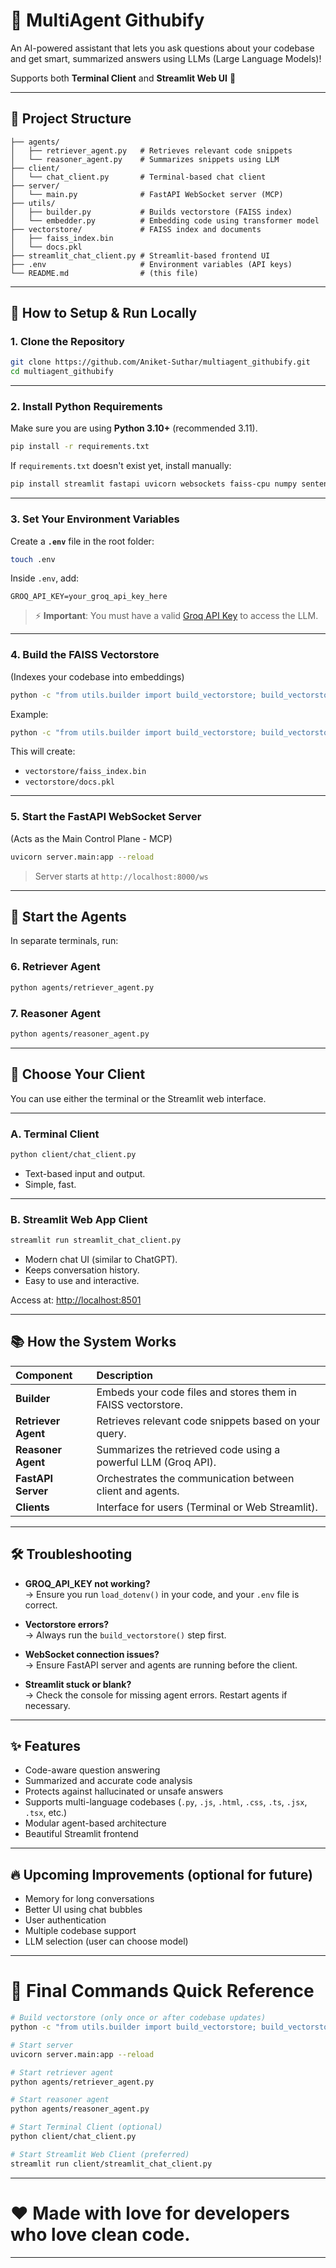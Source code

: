 # 🧠 MultiAgent Githubify

An AI-powered assistant that lets you ask questions about your codebase and get smart, summarized answers using LLMs (Large Language Models)!

Supports both **Terminal Client** and **Streamlit Web UI** 🚀

---

## 📂 Project Structure

```plaintext
├── agents/
│   ├── retriever_agent.py   # Retrieves relevant code snippets
│   └── reasoner_agent.py    # Summarizes snippets using LLM
├── client/
│   └── chat_client.py       # Terminal-based chat client
├── server/
│   └── main.py              # FastAPI WebSocket server (MCP)
├── utils/
│   ├── builder.py           # Builds vectorstore (FAISS index)
│   └── embedder.py          # Embedding code using transformer model
├── vectorstore/             # FAISS index and documents
│   ├── faiss_index.bin
│   └── docs.pkl
├── streamlit_chat_client.py # Streamlit-based frontend UI
├── .env                     # Environment variables (API keys)
└── README.md                # (this file)
```

---

## 🚀 How to Setup & Run Locally

### 1. Clone the Repository
```bash
git clone https://github.com/Aniket-Suthar/multiagent_githubify.git
cd multiagent_githubify
```

---

### 2. Install Python Requirements
Make sure you are using **Python 3.10+** (recommended 3.11).

```bash
pip install -r requirements.txt
```

If `requirements.txt` doesn't exist yet, install manually:

```bash
pip install streamlit fastapi uvicorn websockets faiss-cpu numpy sentence-transformers python-dotenv tqdm groq
```

---

### 3. Set Your Environment Variables

Create a **`.env`** file in the root folder:

```bash
touch .env
```

Inside `.env`, add:

```dotenv
GROQ_API_KEY=your_groq_api_key_here
```

> ⚡ **Important**: You must have a valid [Groq API Key](https://console.groq.com/keys) to access the LLM.

---

### 4. Build the FAISS Vectorstore
(Indexes your codebase into embeddings)

```bash
python -c "from utils.builder import build_vectorstore; build_vectorstore('path_to_your_codebase_folder', 'vectorstore')"
```

Example:

```bash
python -c "from utils.builder import build_vectorstore; build_vectorstore('BACKEND', 'vectorstore')"
```

This will create:
- `vectorstore/faiss_index.bin`
- `vectorstore/docs.pkl`

---

### 5. Start the FastAPI WebSocket Server
(Acts as the Main Control Plane - MCP)

```bash
uvicorn server.main:app --reload
```

> Server starts at `http://localhost:8000/ws`

---

## 🧠 Start the Agents

In separate terminals, run:

### 6. Retriever Agent
```bash
python agents/retriever_agent.py
```

### 7. Reasoner Agent
```bash
python agents/reasoner_agent.py
```

---

## 🎯 Choose Your Client

You can use either the terminal or the Streamlit web interface.

---

### A. Terminal Client

```bash
python client/chat_client.py
```
- Text-based input and output.
- Simple, fast.

---

### B. Streamlit Web App Client

```bash
streamlit run streamlit_chat_client.py
```

- Modern chat UI (similar to ChatGPT).
- Keeps conversation history.
- Easy to use and interactive.

Access at: [http://localhost:8501](http://localhost:8501)

---

## 📚 How the System Works

| Component            | Description |
|:---------------------|:------------|
| **Builder**           | Embeds your code files and stores them in FAISS vectorstore. |
| **Retriever Agent**   | Retrieves relevant code snippets based on your query. |
| **Reasoner Agent**    | Summarizes the retrieved code using a powerful LLM (Groq API). |
| **FastAPI Server**    | Orchestrates the communication between client and agents. |
| **Clients**           | Interface for users (Terminal or Web Streamlit). |

---

## 🛠 Troubleshooting

- **GROQ_API_KEY not working?**  
  → Ensure you run `load_dotenv()` in your code, and your `.env` file is correct.

- **Vectorstore errors?**  
  → Always run the `build_vectorstore()` step first.

- **WebSocket connection issues?**  
  → Ensure FastAPI server and agents are running before the client.

- **Streamlit stuck or blank?**  
  → Check the console for missing agent errors. Restart agents if necessary.

---

## ✨ Features

- Code-aware question answering
- Summarized and accurate code analysis
- Protects against hallucinated or unsafe answers
- Supports multi-language codebases (`.py`, `.js`, `.html`, `.css`, `.ts`, `.jsx`, `.tsx`, etc.)
- Modular agent-based architecture
- Beautiful Streamlit frontend

---

## 🔥 Upcoming Improvements (optional for future)

- Memory for long conversations
- Better UI using chat bubbles
- User authentication
- Multiple codebase support
- LLM selection (user can choose model)

---

# 📢 Final Commands Quick Reference

```bash
# Build vectorstore (only once or after codebase updates)
python -c "from utils.builder import build_vectorstore; build_vectorstore('BACKEND', 'vectorstore')"

# Start server
uvicorn server.main:app --reload

# Start retriever agent
python agents/retriever_agent.py

# Start reasoner agent
python agents/reasoner_agent.py

# Start Terminal Client (optional)
python client/chat_client.py

# Start Streamlit Web Client (preferred)
streamlit run client/streamlit_chat_client.py
```

---

# ❤️ Made with love for developers who love clean code.

---
